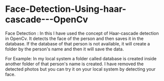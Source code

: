 # Face-Detection-Using-haar-cascade---OpenCv
Face Detection : In this I have used the concept of Haar-cascade detection in OpenCv. It detects the face of the person and then saves it in the database. If the database of that person is not available, it will create a folder by the person's name and then it will save the data.

For Example:
In my local system a folder called database is created inside another folder of that person's name is created. I have removed the detected photos but you can try it on your local system by detecting your face.
